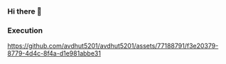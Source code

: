 ### Hi there 👋

<!--
**avdhut5201/avdhut5201** is a ✨ _special_ ✨ repository because its `README.md` (this file) appears on your GitHub profile.

Here are some ideas to get you started:

Ok so this is my first github repo. so bear with me. This is a bot which views and downloads the result from mit-wpu erp website
Features:
As of now it downloads the result of your latest exam you appeared.If you want to make more specific u are welcome 

How to use it:
Just download selenium and chrome webdriver and place it in folder mentioned or you can give path of your own webdriver in main class i.e erp.java
Also change the credentials from LoginPage.java file to access your account
To execute bot access erp.java 
All class names are specific webpages ad those pages can be accessed from pageobjecj package from src folder

-->
### Execution 

https://github.com/avdhut5201/avdhut5201/assets/77188791/f3e20379-8779-4d4c-8f4a-d1e981abbe31

